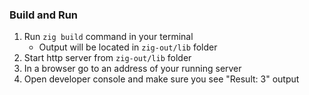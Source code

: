 ### Build and Run

1. Run `zig build` command in your terminal
    - Output will be located in `zig-out/lib` folder
2. Start http server from `zig-out/lib` folder
3. In a browser go to an address of your running server
4. Open developer console and make sure you see "Result: 3" output
